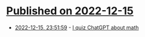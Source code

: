 # [Published on 2022-12-15](index.md)

* [2022-12-15, 23:51:59](https://news.ycombinator.com/item?id=34007544) - [I quiz ChatGPT about math](https://billwadge.com/2022/12/15/just-how-smart-are-you-chatgpt-i-quiz-chatgpt-about-math/)
